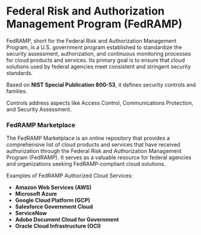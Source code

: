# Federal Risk and Authorization Management Program (FedRAMP)

FedRAMP, short for the Federal Risk and Authorization Management Program, is a U.S. government program established to standardize the security assessment, authorization, and continuous monitoring processes for cloud products and services. Its primary goal is to ensure that cloud solutions used by federal agencies meet consistent and stringent security standards.

Based on **NIST Special Publication 800-53**, it defines security controls and families.

Controls address aspects like Access Control, Communications Protection, and Security Assessment.

### FedRAMP Marketplace

The FedRAMP Marketplace is an online repository that provides a comprehensive list of cloud products and services that have received authorization through the Federal Risk and Authorization Management Program (FedRAMP). It serves as a valuable resource for federal agencies and organizations seeking FedRAMP-compliant cloud solutions.

Examples of FedRAMP Authorized Cloud Services:

* **Amazon Web Services (AWS)**
* **Microsoft Azure**
* **Google Cloud Platform (GCP)**
* **Salesforce Government Cloud**
* **ServiceNow**
* **Adobe Document Cloud for Government**
* **Oracle Cloud Infrastructure (OCI)**



### &#x20;

